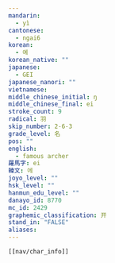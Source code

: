 ```yaml
---
mandarin:
  - yì
cantonese:
  - ngai6
korean:
  - 예
korean_native: ""
japanese:
  - GEI
japanese_nanori: ""
vietnamese:
middle_chinese_initial: ŋ
middle_chinese_final: ei
stroke_count: 9
radical: 羽
skip_number: 2-6-3
grade_level: 名
pos: ""
english:
  - famous archer
羅馬字: ei
韓文: 에
joyo_level: ""
hsk_level: ""
hanmun_edu_level: ""
danayo_id: 8770
mc_id: 2429
graphemic_classification: 开
stand_in: "FALSE"
aliases:
---
```

```meta-bind-embed
[[nav/char_info]]
```